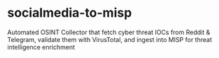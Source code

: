 # socialmedia-to-misp
Automated OSINT Collector that fetch cyber threat IOCs from Reddit &amp; Telegram, validate them with VirusTotal, and ingest into MISP for threat intelligence enrichment
